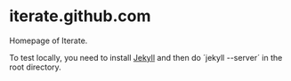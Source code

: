 iterate.github.com
==================

Homepage of Iterate.

To test locally, you need to install [Jekyll](https://github.com/mojombo/jekyll/wiki/install) and then do ´jekyll --server´ in the root directory.
